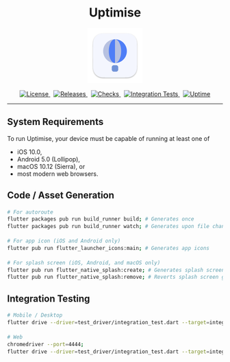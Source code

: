 <h1 align="center">Uptimise</h1>

<p align="center">
  <img src="https://github.com/uptimisers/uptimise/blob/main/macos/Runner/Assets.xcassets/AppIcon.appiconset/app_icon_512.png" alt="App Icon" width="128"/>
  <br>
</p>

<p align="center">
  <a href="https://github.com/uptimisers/uptimise/blob/main/LICENSE">
    <img src="https://img.shields.io/github/license/uptimisers/uptimise" alt="License" />
  </a>&nbsp;
  <a href="https://github.com/uptimisers/uptimise/releases">
    <img src="https://img.shields.io/github/v/release/uptimisers/uptimise?include_prereleases" alt="Releases" />
  </a>&nbsp;
  <a href="https://github.com/uptimisers/uptimise/actions/workflows/check.yml">
    <img src="https://img.shields.io/github/workflow/status/uptimisers/uptimise/Check/main?label=checks" alt="Checks" />
  </a>&nbsp;
  <a href="https://github.com/uptimisers/uptimise/actions/workflows/integration-tests.yml">
    <img src="https://img.shields.io/github/workflow/status/uptimisers/uptimise/Integration%20Tests/main?label=integration%20tests" alt="Integration Tests" />
  </a>&nbsp;
  <a href="https://stats.uptimerobot.com/EKGY3fWrrX">
    <img src="https://img.shields.io/uptimerobot/ratio/7/m788675632-34c4a32e58d037a3462a34dd" alt="Uptime" />
  </a>
</p>

<hr>

## System Requirements

To run Uptimise, your device must be capable of running at least one of

- iOS 10.0,
- Android 5.0 (Lollipop),
- macOS 10.12 (Sierra), or
- most modern web browsers.

## Code / Asset Generation

```bash
# For autoroute
flutter packages pub run build_runner build; # Generates once
flutter packages pub run build_runner watch; # Generates upon file change

# For app icon (iOS and Android only)
flutter pub run flutter_launcher_icons:main; # Generates app icons

# For splash screen (iOS, Android, and macOS only)
flutter pub run flutter_native_splash:create; # Generates splash screen
flutter pub run flutter_native_splash:remove; # Reverts splash screen generation
```

## Integration Testing

```bash
# Mobile / Desktop
flutter drive --driver=test_driver/integration_test.dart --target=integration_test/app_test.dart -d [device_id];

# Web
chromedriver --port=4444;
flutter drive --driver=test_driver/integration_test.dart --target=integration_test/app_test.dart  -d web-server;
```
